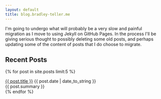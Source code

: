 ```yaml
---
layout: default
title: blog.bradley-teller.me
---
```


I'm going to undergo what will probably be a very slow and painful migration as I move to using Jekyll on GitHub Pages. In the process I'll be giving serious thought to possibly deleting some old posts, and perhaps updating some of the content of posts that I do choose to migrate. 
  
## Recent Posts

{% for post in site.posts limit:5 %}
  <div class="post">
    <a href="{{ BASE_PATH }}{{ post.url }}">{{ post.title }}</a> 
    <span class="post-date">{{ post.date | date_to_string }}</span>
    <br />
    {{ post.summary }}
  </div>
{% endfor %}